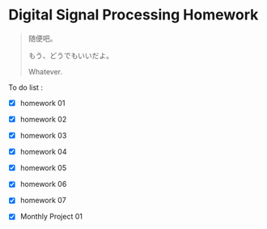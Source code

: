 # Digital Signal Processing Homework

>随便吧。
>
>もう、どうでもいいだよ。
>
>Whatever.


To do list :

- [x] homework 01

- [x] homework 02

- [x] homework 03

- [x] homework 04

- [x] homework 05

- [x] homework 06

- [x] homework 07

- [x] Monthly Project 01